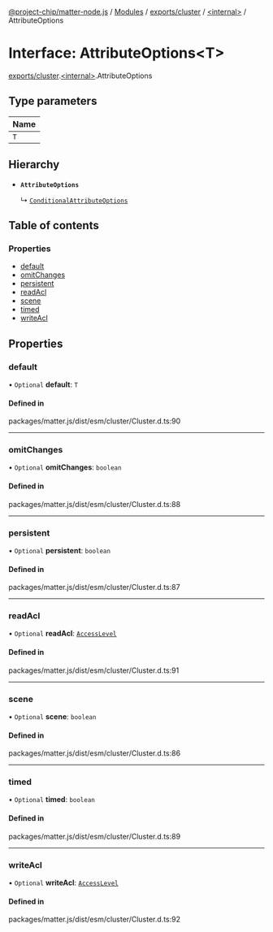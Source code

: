 [@project-chip/matter-node.js](../README.md) / [Modules](../modules.md) / [exports/cluster](../modules/exports_cluster.md) / [\<internal\>](../modules/exports_cluster._internal_.md) / AttributeOptions

# Interface: AttributeOptions\<T\>

[exports/cluster](../modules/exports_cluster.md).[\<internal\>](../modules/exports_cluster._internal_.md).AttributeOptions

## Type parameters

| Name |
| :------ |
| `T` |

## Hierarchy

- **`AttributeOptions`**

  ↳ [`ConditionalAttributeOptions`](exports_cluster._internal_.ConditionalAttributeOptions.md)

## Table of contents

### Properties

- [default](exports_cluster._internal_.AttributeOptions.md#default)
- [omitChanges](exports_cluster._internal_.AttributeOptions.md#omitchanges)
- [persistent](exports_cluster._internal_.AttributeOptions.md#persistent)
- [readAcl](exports_cluster._internal_.AttributeOptions.md#readacl)
- [scene](exports_cluster._internal_.AttributeOptions.md#scene)
- [timed](exports_cluster._internal_.AttributeOptions.md#timed)
- [writeAcl](exports_cluster._internal_.AttributeOptions.md#writeacl)

## Properties

### default

• `Optional` **default**: `T`

#### Defined in

packages/matter.js/dist/esm/cluster/Cluster.d.ts:90

___

### omitChanges

• `Optional` **omitChanges**: `boolean`

#### Defined in

packages/matter.js/dist/esm/cluster/Cluster.d.ts:88

___

### persistent

• `Optional` **persistent**: `boolean`

#### Defined in

packages/matter.js/dist/esm/cluster/Cluster.d.ts:87

___

### readAcl

• `Optional` **readAcl**: [`AccessLevel`](../enums/exports_cluster.AccessLevel.md)

#### Defined in

packages/matter.js/dist/esm/cluster/Cluster.d.ts:91

___

### scene

• `Optional` **scene**: `boolean`

#### Defined in

packages/matter.js/dist/esm/cluster/Cluster.d.ts:86

___

### timed

• `Optional` **timed**: `boolean`

#### Defined in

packages/matter.js/dist/esm/cluster/Cluster.d.ts:89

___

### writeAcl

• `Optional` **writeAcl**: [`AccessLevel`](../enums/exports_cluster.AccessLevel.md)

#### Defined in

packages/matter.js/dist/esm/cluster/Cluster.d.ts:92
